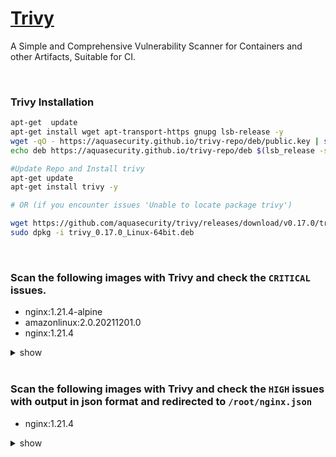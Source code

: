 # [Trivy](https://aquasecurity.github.io/trivy)

A Simple and Comprehensive Vulnerability Scanner for Containers and other Artifacts, Suitable for CI.

<br />

### Trivy Installation
```bash
apt-get  update
apt-get install wget apt-transport-https gnupg lsb-release -y
wget -qO - https://aquasecurity.github.io/trivy-repo/deb/public.key | sudo apt-key add -
echo deb https://aquasecurity.github.io/trivy-repo/deb $(lsb_release -sc) main | sudo tee -a /etc/apt/sources.list.d/trivy.list

#Update Repo and Install trivy
apt-get update
apt-get install trivy -y

# OR (if you encounter issues 'Unable to locate package trivy')

wget https://github.com/aquasecurity/trivy/releases/download/v0.17.0/trivy_0.17.0_Linux-64bit.deb
sudo dpkg -i trivy_0.17.0_Linux-64bit.deb

```

<br />

### Scan the following images with Trivy and check the `CRITICAL` issues.
 - nginx:1.21.4-alpine
 - amazonlinux:2.0.20211201.0
 - nginx:1.21.4

<details><summary>show</summary><p>

```bash
docker pull nginx:1.21.4
trivy image --severity CRITICAL nginx:1.21.4
# nginx:1.21.4 (debian 11.1)
# ==========================
# Total: 7 (CRITICAL: 7)

docker pull nginx:1.21.4-alpine
trivy image --severity CRITICAL nginx:1.21.4-alpine
# nginx:1.21.4-alpine (alpine 3.14.3)
# ===================================
# Total: 0 (CRITICAL: 0)

docker pull amazonlinux:2.0.20211201.0
trivy image --severity CRITICAL amazonlinux:2.0.20211201.0
# amazonlinux:2.0.20211201.0 (amazon 2 (Karoo))
# =============================================
# Total: 0 (CRITICAL: 0)

```

</p></details>

<br />

### Scan the following images with Trivy and check the `HIGH` issues with output in json format and redirected to `/root/nginx.json`
- nginx:1.21.4

<details><summary>show</summary><p>

```bash
docker pull nginx:1.21.4
trivy image --severity HIGH --format json --output /root/nginx.json nginx:1.21.4 
# nginx:1.21.4 (debian 11.1)
# ==========================
# Total: 7 (CRITICAL: 7)

```

</p></details>

